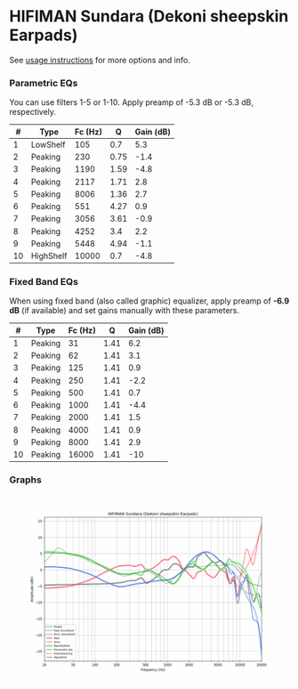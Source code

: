 # HIFIMAN Sundara (Dekoni sheepskin Earpads)
See [usage instructions](https://github.com/jaakkopasanen/AutoEq#usage) for more options and info.

### Parametric EQs
You can use filters 1-5 or 1-10. Apply preamp of -5.3 dB or -5.3 dB, respectively.

|   # | Type      |   Fc (Hz) |    Q |   Gain (dB) |
|-----|-----------|-----------|------|-------------|
|   1 | LowShelf  |       105 | 0.7  |         5.3 |
|   2 | Peaking   |       230 | 0.75 |        -1.4 |
|   3 | Peaking   |      1190 | 1.59 |        -4.8 |
|   4 | Peaking   |      2117 | 1.71 |         2.8 |
|   5 | Peaking   |      8006 | 1.36 |         2.7 |
|   6 | Peaking   |       551 | 4.27 |         0.9 |
|   7 | Peaking   |      3056 | 3.61 |        -0.9 |
|   8 | Peaking   |      4252 | 3.4  |         2.2 |
|   9 | Peaking   |      5448 | 4.94 |        -1.1 |
|  10 | HighShelf |     10000 | 0.7  |        -4.8 |

### Fixed Band EQs
When using fixed band (also called graphic) equalizer, apply preamp of **-6.9 dB** (if available) and set gains manually with these parameters.

|   # | Type    |   Fc (Hz) |    Q |   Gain (dB) |
|-----|---------|-----------|------|-------------|
|   1 | Peaking |        31 | 1.41 |         6.2 |
|   2 | Peaking |        62 | 1.41 |         3.1 |
|   3 | Peaking |       125 | 1.41 |         0.9 |
|   4 | Peaking |       250 | 1.41 |        -2.2 |
|   5 | Peaking |       500 | 1.41 |         0.7 |
|   6 | Peaking |      1000 | 1.41 |        -4.4 |
|   7 | Peaking |      2000 | 1.41 |         1.5 |
|   8 | Peaking |      4000 | 1.41 |         0.9 |
|   9 | Peaking |      8000 | 1.41 |         2.9 |
|  10 | Peaking |     16000 | 1.41 |       -10   |

### Graphs
![](./HIFIMAN%20Sundara%20(Dekoni%20sheepskin%20Earpads).png)
